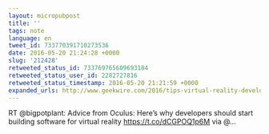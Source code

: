 ```yaml
---
layout: micropubpost
title: ''
tags: note
language: en
tweet_id: 733770391710273536
date: 2016-05-20 21:24:28 +0000
slug: '212428'
retweeted_status_id: 733769765609693184
retweeted_status_user_id: 2282727816
retweeted_status_timestamp: 2016-05-20 21:21:59 +0000
expanded_urls: http://www.geekwire.com/2016/tips-virtual-reality-developers-oculus/,http://www.geekwire.com/2016/tips-virtual-reality-developers-oculus/
---
```

RT @bigpotplant: Advice from Oculus: Here’s why developers should start building software for virtual reality https://t.co/dCGPOQ1p6M via @…
